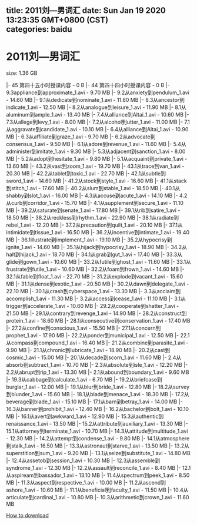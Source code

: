 
title: 2011刘—男词汇
date: Sun Jan 19 2020 13:23:35 GMT+0800 (CST)    
categories: baidu
---

# 2011刘—男词汇
size: 1.36 GB
 
 
|- 45 第四十五小时授课内容 - 0 B
|- 44 第四十四小时授课内容 - 0 B
|- 9.3appliance到approximate_1.avi - 9.70 MB
|- 9.2从anxiety到pendulum_1.avi - 14.60 MB
|- 9.1从dedicate到nominate_1.avi - 11.80 MB
|- 8.3从ancestor到indicate_1.avi - 12.50 MB
|- 8.2从analogue到leisure_1.avi - 11.90 MB
|- 8.1从aluminum到ample_1.avi - 13.40 MB
|- 7.4从alliance到Altai_1.avi - 10.60 MB
|- 7.3从allege到levy_1.avi - 8.00 MB
|- 7.2从alcohol到utter_1.avi - 11.00 MB
|- 7.1从aggravate到candidate_1.avi - 10.10 MB
|- 6.4从alliance到Altai_1.avi - 10.90 MB
|- 6.3从affiliate到graze_1.avi - 9.70 MB
|- 6.2从advocate到consensus_1.avi - 9.50 MB
|- 6.1从adore到revenue_1.avi - 11.60 MB
|- 5.4从administer到imitate_1.avi - 9.30 MB
|- 5.3从adjacent到sanction_1.avi - 8.00 MB
|- 5.2从adopt到hesitate_1.avi - 9.80 MB
|- 5.1从acquaint到private_1.avi - 13.60 MB
|- 43.2从vast到zoom_1.avi - 19.70 MB
|- 43.1从trace到van_1.avi - 20.30 MB
|- 42.2从tablet到toxic_1.avi - 22.70 MB
|- 42.1从subtle到sword_1.avi - 14.60 MB
|- 41.2从stock到style_1.avi - 16.60 MB
|- 41.1从stack到stitch_1.avi - 17.60 MB
|- 40.2从slum到stable_1.avi - 18.50 MB
|- 40.1从shabby到slot_1.avi - 16.00 MB
|- 4.3从accuse到acute_1.avi - 14.10 MB
|- 4.2从curb到corridor_1.avi - 15.70 MB
|- 4.1从supplement到secure_1.avi - 11.10 MB
|- 39.2从saturate到senate_1.avi - 17.80 MB
|- 39.1从rib到satire_1.avi - 18.50 MB
|- 38.2从reckless到rhythm_1.avi - 22.90 MB
|- 38.1从radiate到rebel_1.avi - 12.20 MB
|- 37.2从precaution到quilt_1.avi - 20.10 MB
|- 37.1从intimidate到tissue_1.avi - 16.50 MB
|- 36.2从incentive到intimate_1.avi - 19.40 MB
|- 36.1illustrate到implement_1.avi - 19.10 MB
|- 35.2从hypocrisy到ignite_1.avi - 14.60 MB
|- 35.1从hijack到hypocrisy_1.avi - 18.90 MB
|- 34.2从halt到hijack_1.avi - 18.70 MB
|- 34.1从grab到gut_1.avi - 17.40 MB
|- 33.3从glide到gown_1.avi - 10.60 MB
|- 33.2从futile到ghost_1.avi - 11.60 MB
|- 33.1从frustrate到futile_1.avi - 10.60 MB
|- 32.2从foam到frown_1.avi - 14.60 MB
|- 32.1从fable到float_1.avi - 22.70 MB
|- 31.2从explode到vacant_1.avi - 15.60 MB
|- 31.1从dense到exotic_1.avi - 20.50 MB
|- 30.2从dawn到delegate_1.avi - 22.10 MB
|- 30.1从crash到cyberspace_1.avi - 13.30 MB
|- 3.3从acclaim到accomplish_1.avi - 11.30 MB
|- 3.2从access到cease_1.avi - 11.10 MB
|- 3.1从trigger到accelerate_1.avi - 10.60 MB
|- 29.2从cooperate到shatter_1.avi - 21.50 MB
|- 29.1从contrary到revenge_1.avi - 14.90 MB
|- 28.2从construct到protein_1.avi - 18.60 MB
|- 28.1从consecutive到conservation_1.avi - 17.40 MB
|- 27.2从confine到conscious_1.avi - 15.50 MB
|- 27.1从concern到prophet_1.avi - 17.90 MB
|- 22.2从ponder到municipal_1.avi - 12.50 MB
|- 22.1从compass到compound_1.avi - 16.40 MB
|- 21.2从combine到parasite_1.avi - 9.90 MB
|- 21.1从chronic到lubricate_1.avi - 18.90 MB
|- 20.2从cast到cosmic_1.avi - 15.00 MB
|- 20.1从decade到scorn_1.avi - 11.60 MB
|- 2.4从absorb到subtract_1.avi - 10.70 MB
|- 2.3从absolute到isle_1.avi - 12.20 MB
|- 2.2从abrupt到rip_1.avi - 13.30 MB
|- 2.1从abound到boundary_1.avi - 9.60 MB
|- 19.3从cabbage到calculate_1.avi - 6.70 MB
|- 19.2从briefcase到burglar_1.avi - 12.00 MB
|- 19.1从blur到bride_1.avi - 12.80 MB
|- 18.2从survey到blunder_1.avi - 15.60 MB
|- 18.1从blade到menace_1.avi - 18.30 MB
|- 17.2从beverage到blade_1.avi - 15.10 MB
|- 17.1从barn到betray_1.avi - 14.00 MB
|- 16.3从banner到prohibit_1.avi - 12.40 MB
|- 16.2从bachelor到bolt_1.avi - 10.10 MB
|- 16.1从avert到awkward_1.avi - 12.90 MB
|- 15.3从authentic到renaissance_1.avi - 13.50 MB
|- 15.2从attribute到auxiliary_1.avi - 13.30 MB
|- 15.1从attorney到terminate_1.avi - 10.70 MB
|- 14.3从attitude到multitude_1.avi - 12.30 MB
|- 14.2从attempt到condense_1.avi - 9.80 MB
|- 14.1从atmosphere到stalk_1.avi - 16.50 MB
|- 13.3从astronaut到starve_1.avi - 13.50 MB
|- 13.2从superstition到sum_1.avi - 9.20 MB
|- 13.1从seize到substitute_1.avi - 14.80 MB
|- 12.4从assetob到session_1.avi - 10.30 MB
|- 12.3从assemble到syndrome_1.avi - 12.30 MB
|- 12.2从assault到reconcile_1.avi - 8.40 MB
|- 12.1从aspiream到bassador_1.avi - 13.10 MB
|- 11.4从spectrum到peek_1.avi - 8.50 MB
|- 11.3从aspect到respective_1.avi - 10.00 MB
|- 11.2从ascend到ashore_1.avi - 10.60 MB
|- 11.1从beneficial到faculty_1.avi - 11.50 MB
|- 10.4从articulate到cardinal_1.avi - 10.80 MB
|- 10.3从arithmetic到crown_1.avi - 11.60 MB

[How to download](https://bpcam.bemobtrk.com/go/2ceec3aa-1ca2-46d6-b9ff-aaa5c184517c?jno=151)